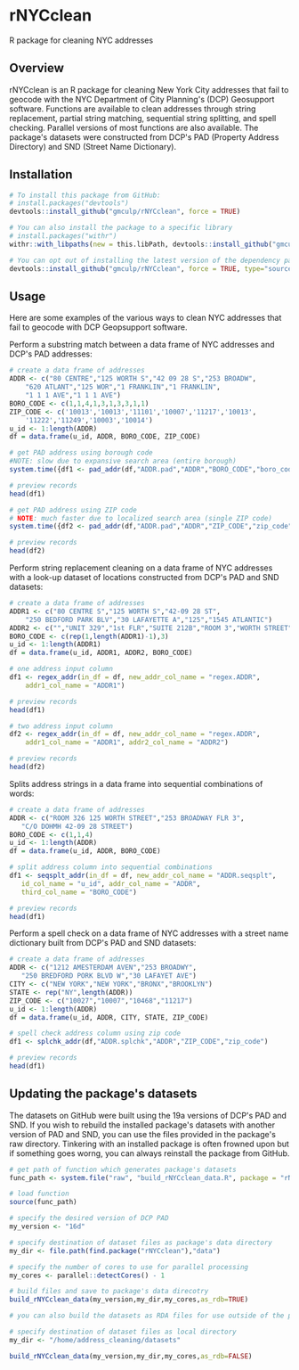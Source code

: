 # rNYCclean
R package for cleaning NYC addresses

## Overview

rNYCclean is an R package for cleaning New York City addresses that fail to geocode with the NYC Department of City Planning's (DCP) Geosupport software. Functions are available to clean addresses through string replacement, partial string matching, sequential string splitting, and spell checking.  Parallel versions of most functions are also available.  The package's datasets were constructed from DCP's PAD (Property Address Directory) and SND (Street Name Dictionary).

## Installation

``` r
# To install this package from GitHub:
# install.packages("devtools")
devtools::install_github("gmculp/rNYCclean", force = TRUE)

# You can also install the package to a specific library
# install.packages("withr")
withr::with_libpaths(new = this.libPath, devtools::install_github("gmculp/rNYCclean", force = TRUE))

# You can opt out of installing the latest version of the dependency packages (i.e., data.table, stringi, stringr)  
devtools::install_github("gmculp/rNYCclean", force = TRUE, type="source", dependencies=FALSE)
```

## Usage

Here are some examples of the various ways to clean NYC addresses that fail to geocode with DCP Geopsupport software.

Perform a substring match between a data frame of NYC addresses and DCP's PAD addresses: 
``` r
# create a data frame of addresses
ADDR <- c("80 CENTRE","125 WORTH S","42 09 28 S","253 BROADW",
    "620 ATLANT","125 WOR","1 FRANKLIN","1 FRANKLIN",
    "1 1 1 AVE","1 1 1 AVE")
BORO_CODE <- c(1,1,4,1,3,1,3,3,1,1)
ZIP_CODE <- c('10013','10013','11101','10007','11217','10013',
    '11222','11249','10003','10014')
u_id <- 1:length(ADDR)
df = data.frame(u_id, ADDR, BORO_CODE, ZIP_CODE)

# get PAD address using borough code
#NOTE: slow due to expansive search area (entire borough)
system.time({df1 <- pad_addr(df,"ADDR.pad","ADDR","BORO_CODE","boro_code")})

# preview records
head(df1)

# get PAD address using ZIP code
# NOTE: much faster due to localized search area (single ZIP code)
system.time({df2 <- pad_addr(df,"ADDR.pad","ADDR","ZIP_CODE","zip_code")})

# preview records
head(df2)
```
Perform string replacement cleaning on a data frame of NYC addresses with a look-up dataset of locations constructed from DCP's PAD and SND datasets:
``` r
# create a data frame of addresses
ADDR1 <- c("80 CENTRE S","125 WORTH S","42-09 28 ST",
    "250 BEDFORD PARK BLV","30 LAFAYETTE A","125","1545 ATLANTIC")
ADDR2 <- c("","UNIT 329","1st FLR","SUITE 212B","ROOM 3","WORTH STREET","")
BORO_CODE <- c(rep(1,length(ADDR1)-1),3)
u_id <- 1:length(ADDR1)
df = data.frame(u_id, ADDR1, ADDR2, BORO_CODE)

# one address input column
df1 <- regex_addr(in_df = df, new_addr_col_name = "regex.ADDR", 
    addr1_col_name = "ADDR1")

# preview records
head(df1)

# two address input column
df2 <- regex_addr(in_df = df, new_addr_col_name = "regex.ADDR", 
    addr1_col_name = "ADDR1", addr2_col_name = "ADDR2")

# preview records
head(df2)
```
 Splits address strings in a data frame into sequential combinations of words:
 ``` r
# create a data frame of addresses
ADDR <- c("ROOM 326 125 WORTH STREET","253 BROADWAY FLR 3",
    "C/O DOHMH 42-09 28 STREET")
BORO_CODE <- c(1,1,4)
u_id <- 1:length(ADDR)
df = data.frame(u_id, ADDR, BORO_CODE)

# split address column into sequential combinations
df1 <- seqsplt_addr(in_df = df, new_addr_col_name = "ADDR.seqsplt",
    id_col_name = "u_id", addr_col_name = "ADDR", 
    third_col_name = "BORO_CODE")

# preview records
head(df1)
 ```
Perform a spell check on a data frame of NYC addresses with a street name dictionary built from DCP's PAD and SND datasets:
 ``` r
# create a data frame of addresses
ADDR <- c("1212 AMESTERDAM AVEN","253 BROADWY",
    "250 BREDFORD PORK BLVD W","30 LAFAYET AVE")
CITY <- c("NEW YORK","NEW YORK","BRONX","BROOKLYN")
STATE <- rep("NY",length(ADDR))
ZIP_CODE <- c("10027","10007","10468","11217")
u_id <- 1:length(ADDR)
df = data.frame(u_id, ADDR, CITY, STATE, ZIP_CODE)

# spell check address column using zip code
df1 <- splchk_addr(df,"ADDR.splchk","ADDR","ZIP_CODE","zip_code")

# preview records
head(df1)
 ```
 
 ## Updating the package's datasets
 
 The datasets on GitHub were built using the 19a versions of DCP's PAD and SND.  If you wish to rebuild the installed package's datasets with another version of PAD and SND, you can use the files provided in the package's raw directory.  Tinkering with an installed package is often frowned upon but if something goes worng, you can always reinstall the package from GitHub.
  ``` r
# get path of function which generates package's datasets
func_path <- system.file("raw", "build_rNYCclean_data.R", package = "rNYCclean")
  
# load function  
source(func_path)

# specify the desired version of DCP PAD
my_version <- "16d"

# specify destination of dataset files as package's data directory
my_dir <- file.path(find.package("rNYCclean"),"data")

# specify the number of cores to use for parallel processing
my_cores <- parallel::detectCores() - 1 

# build files and save to package's data direcotry
build_rNYCclean_data(my_version,my_dir,my_cores,as_rdb=TRUE)

# you can also build the datasets as RDA files for use outside of the package

# specify destination of dataset files as local directory
my_dir <- "/home/address_cleaning/datasets"

build_rNYCclean_data(my_version,my_dir,my_cores,as_rdb=FALSE)
  ```
